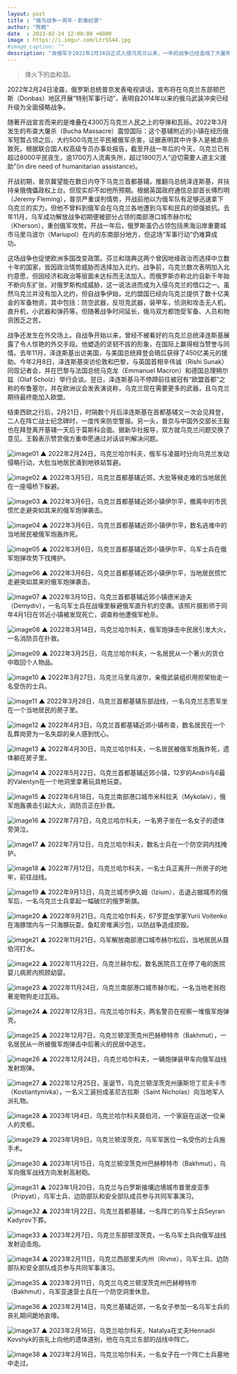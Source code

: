 ```yaml
---
layout: post
title : "俄乌战争一周年・影像纪录"
author: "陈鲍"
date  : 2023-02-24 12:00:00 +0800
image : https://i.imgur.com/LtrSS44.jpg
#image_caption: ""
description: "自俄军于2022年2月24日正式入侵乌克兰以来，一年的战争已经造成了大量死伤和难民，对交战双方，以及整个欧洲安全局势都造成了巨大的影响。"
---
```


> 烽火下的血和泪。

<!--more-->

2022年2月24日凌晨，俄罗斯总统普京发表电视讲话，宣布将在乌克兰东部顿巴斯（Donbas）地区开展“特别军事行动”，表明自2014年以来的俄乌武装冲突已经升级为全面侵略战争。

随著开战宣言而来的是堆叠在4300万乌克兰人民之上的导弹和瓦砾。2022年3月发生的布查大屠杀（Bucha Massacre）震惊国际：这个基辅附近的小镇在经历俄军短暂占领之后，大约500乌克兰平民被俄军杀害，证据表明其中许多人是被虐杀致死。根据联合国人权高级专员办事处报告，截至开战一年后的今天，乌克兰已有超过8000平民丧生，逾1700万人流离失所，超过1800万人“迫切需要人道主义援助”(in dire need of humanitarian assistance)。

开战初期，普京冀望能在数日内夺下乌克兰首都基辅，推翻乌总统泽连斯基，并扶持亲俄傀儡政权上台。但现实却不如他所预期。根据英国政府通信总部首长傅烈明（Jeremy Fleming），普京严重误判情势，开战前他以为俄军队有足够迅速拿下乌克兰的实力，但他不曾料到俄军会在乌克兰各地遭到乌军和民兵的顽强抵抗。去年11月，乌军成功解放战争初期便被部分占领的南部港口城市赫尔松（Kherson），重创俄军攻势。开战一年后，俄罗斯虽仍占领包括黑海沿岸重要城市马里乌波尔（Mariupol）在内的东南部分地方，但这场“军事行动”仍难算成功。

这场战争也促使欧洲多国改变政策。芬兰和瑞典这两个曾因地缘政治而选择中立数十年的国家，皆因政治情势威胁而选择加入北约。战争前，乌克兰数次表明加入北约意愿，但因经济和政治等层面未达标而无法加入。而俄罗斯亦称北约自新千年始不断向东扩张，对俄罗斯构成威胁，这一说法进而成为入侵乌克兰的借口之一。虽然乌克兰并没有加入北约，但自战争伊始，北约盟国已经向乌克兰提供了数十亿美金的军备物资，其中包括：防空武器，反坦克武器，装甲车，侦测和攻击无人机，直升机，小武器和弹药等。但随著战争时间延长，俄乌双方都饱受军备、人员和物资困乏之苦。

战争还发生在外交场上。自战争开始以来，曾经不被看好的乌克兰总统泽连斯基展露了令人惊艳的外交手段。他塑造的坚韧不拔的形象，在国际上赢得相当赞誉与同情。去年11月，泽连斯基出访美国，与美国总统拜登会晤后获得了450亿美元的援助。今年2月8日，泽连斯基突访伦敦和巴黎，与英国首相辛伟诚（Rishi Sunak）同现记者会，并在巴黎与法国总统马克龙（Emmanuel Macron）和德国总理朔尔兹（Olaf Scholz）举行会谈。翌日，泽连斯基马不停蹄前往被冠有“欧盟首都”之称的布鲁塞尔，并在欧洲议会发表演说称，乌克兰现在需要更多的武器，且乌克兰期待最终能加入欧盟。

结束西欧之行后，2月21日，时隔数个月后泽连斯基在首都基辅又一次会见拜登，二人在阵亡战士纪念碑时，一度传来防空警报。另一头，普京与中国外交部长王毅也在拜登离开基辅一天后于莫斯科会面。据新华社报导，双方就乌克兰问题交换了意见。王毅表示赞赏俄方重申愿通过对话谈判解决问题。

![image01](https://i.imgur.com/U52c9nS.jpg)
▲ 2022年2月24日，乌克兰哈尔科夫，俄军与凌晨时分向乌克兰发动侵略行动，大批当地居民涌到地铁站暂避。

![image02](https://i.imgur.com/IKJPRYw.jpg)
▲ 2022年3月5日，乌克兰首都基辅近郊，大批等候走难的当地居民在一座塌桥下躲避。

![image03](https://i.imgur.com/CUx3yqp.jpg)
▲ 2022年3月6日，乌克兰首都基辅近郊小镇伊尔平，撤离中的市民慌忙走避突如其来的俄军炮弹袭击。

![image04](https://i.imgur.com/Tqyz2bw.jpg)
▲ 2022年3月6日，乌克兰首都基辅近郊小镇伊尔平，数名逃难中的当地居民被俄军炮轰炸死。

![image05](https://i.imgur.com/z6vs3WX.jpg)
▲ 2022年3月6日，乌克兰首都基辅近郊小镇伊尔平，乌军士兵在俄军炮弹攻势下找掩护。

![image06](https://i.imgur.com/1XX0F32.jpg)
▲ 2022年3月6日，乌克兰首都基辅近郊小镇伊尔平，当地居民慌忙走避突如其来的俄军炮弹袭击。

![image07](https://i.imgur.com/TDxSx3O.jpg)
▲ 2022年3月10日，乌克兰首都基辅近郊小镇德米迪夫（Demydiv），一名乌军士兵在战壕里躲避俄军直升机的空袭。该照片摄影师于同年4月1日在邻近小镇被发现死亡，调查称他遭俄军枪杀。

![image08](https://i.imgur.com/4Th7tjk.jpg)
▲ 2022年3月14日，乌克兰哈尔科夫，俄军炮弹击中民居引发大火，一名消防员在扑救。

![image09](https://i.imgur.com/lsp792i.jpg)
▲ 2022年3月25日，乌克兰哈尔科夫，一名居民从一个著火的货仓中取回个人物品。

![image10](https://i.imgur.com/p8pCnHn.jpg)
▲ 2022年3月27日，乌克兰马里乌波尔，亲俄武装组织用担架抬走一名受伤的士兵。

![image11](https://i.imgur.com/cUaSKy1.jpg)
▲ 2022年3月28日，乌克兰首都基辅东部战线，一名乌克兰志愿军坐在一个当地居民的房子里。

![image12](https://i.imgur.com/KGUek8A.jpg)
▲ 2022年4月3日，乌克兰首都基辅近郊小镇布查，数名居民在一个乱葬岗旁为一名失踪的亲人感到忧心。

![image13](https://i.imgur.com/GsUDmIO.jpg)
▲ 2022年4月30日，乌克兰哈尔科夫，一名居民被俄军炮轰炸死，遗体躺在房子里。

![image14](https://i.imgur.com/Mso3jzl.jpg)
▲ 2022年5月22日，乌克兰首都基辅近郊小镇，12岁的Andrii与6最的Valentyn在一个地洞里拿著玩具枪玩耍。

![image15](https://i.imgur.com/PTseBci.jpg)
▲ 2022年6月18日，乌克兰南部港口城市米科拉夫（Mykolaiv），俄军炮轰袭击引起大火，消防员正在扑救。

![image16](https://i.imgur.com/xMkl3za.jpg)
▲ 2022年7月7日，乌克兰哈尔科夫，一名男子坐在一名女子的遗体旁哭泣。

![image17](https://i.imgur.com/YgN2N5n.jpg)
▲ 2022年7月12日，乌克兰哈尔科夫，数名士兵在一个防空洞内找掩护。

![image18](https://i.imgur.com/mRHhxc4.jpg)
▲ 2022年7月12日，乌克兰哈尔科夫，一名士兵正离开一所房子的地牢，前往战线。

![image19](https://i.imgur.com/FnciSMj.jpg)
▲ 2022年9月13日，乌克兰城市伊久姆（Izium），击退占据城市的俄军后，一名乌克兰士兵拿起一幅破烂的俄罗斯旗。

![image20](https://i.imgur.com/ujYMtH2.jpg)
▲ 2022年9月21日，乌克兰哈尔科夫，67岁昆虫学家Yurii Voitenko在海豚馆内与一只海豚玩耍。鱼缸旁堆满沙包，以防战争造成损毁。

![image21](https://i.imgur.com/FEbHM3b.jpg)
▲ 2022年11月21日，乌军解放南部港口城市赫尔松后，当地居民从聂伯河打水。

![image22](https://i.imgur.com/aYgbTnl.jpg)
▲ 2022年11月22日，乌克兰赫尔松，数名医院员工在停了电的医院婴儿病房内照顾幼婴。

![image23](https://i.imgur.com/93Ph7sn.jpg)
▲ 2022年11月24日，乌克兰南部港口城市赫尔松，一名当地老翁抱著宠物狗走过瓦砾。

![image24](https://i.imgur.com/x2d5Mi3.jpg)
▲ 2022年12月3日，乌克兰哈尔科夫，两名警员在视察一堆俄军炮弹壳。

![image25](https://i.imgur.com/ejeHhRl.jpg)
▲ 2022年12月7日，乌克兰顿涅茨克州巴赫穆特市（Bakhmut），一名居民从一所被俄军炮弹击中后著火的民居中逃生。

![image26](https://i.imgur.com/iDzXCUW.jpg)
▲ 2022年12月24日，乌克兰哈尔科夫，一辆炮弹装甲车向俄军战线发射炮弹。

![image27](https://i.imgur.com/ft3Z9Mv.jpg)
▲ 2022年12月25日，圣诞节，乌克兰顿涅茨克州康斯坦丁尼夫卡市（Kostiantynivka），一名义工装扮成圣尼古拉斯（Saint Nicholas）向当地军人派礼物。

![image28](https://i.imgur.com/WnuSuou.jpg)
▲ 2023年1月4日，乌克兰哈尔科夫聂伯河，一个家庭在运送一位亲人的灵柩。

![image29](https://i.imgur.com/ZWZCXw1.jpg)
▲ 2023年1月9日，乌克兰顿涅茨克，乌军军医位一名受伤的士兵施手术。

![image30](https://i.imgur.com/nx3mDs8.jpg)
▲ 2023年1月15日，乌克兰顿涅茨克州巴赫穆特市（Bakhmut），乌军向俄军战线方向发射高射砲。

![image31](https://i.imgur.com/m9Bsucg.jpg)
▲ 2023年1月20日，乌克兰与白罗斯接壤边境城市普里皮亚季（Pripyat），乌军士兵、边防部队和安全部队成员参与共同军事演习。

![image32](https://i.imgur.com/c2zjgjz.jpg)
▲ 2023年1月22日，乌克兰首都基辅，一名阵亡的乌军士兵Seyran Kadyrov下葬。

![image33](https://i.imgur.com/Wbee6wX.jpg)
▲ 2023年2月7日，乌克兰东部顿涅茨克，一名乌军士兵向俄军战线发射迫击炮。

![image34](https://i.imgur.com/vfvV2jp.jpg)
▲ 2023年2月11日，乌克兰西部里夫内州（Rivne），乌军士兵、边防部队和安全部队成员参与共同军事演习。

![image35](https://i.imgur.com/fAbvax0.jpg)
▲ 2023年2月11日，乌克兰乌克兰顿涅茨克州巴赫穆特市（Bakhmut），乌军亚速营士兵在一个防空洞里休息。

![image36](https://i.imgur.com/pd5m3DS.jpg)
▲ 2023年2月14日，乌克兰基辅近郊，一名女子参加一名乌军士兵的丧礼期间跪地哀嚎。

![image37](https://i.imgur.com/nKJI3vz.jpg)
▲ 2023年2月16日，乌克兰哈尔科夫，Natalya在丈夫Hennadii Kovshyk的丧礼上向他的遗体道别，他在乌克兰东部的战线中阵亡。

![image38](https://i.imgur.com/EBcoCTu.jpg)
▲ 2023年2月16日，乌克兰哈尔科夫，一名女子在一个阵亡士兵墓地中走过。

<!--END-->